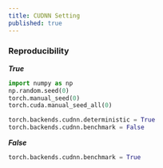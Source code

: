 ```yaml
---
title: CUDNN Setting
published: true
---
```



### Reproducibility
***True***
```python 
import numpy as np
np.random.seed(0)
torch.manual_seed(0)
torch.cuda.manual_seed_all(0)

torch.backends.cudnn.deterministic = True
torch.backends.cudnn.benchmark = False
```

***False***
```python 
torch.backends.cudnn.benchmark = True
```





